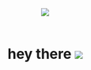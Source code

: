 <div id="header" align="center">
    <img src="https://media.giphy.com/media/M9gbBd9nbDrOTu1Mqx/giphy.gif" width="100"/>
    <!-- <div id="badges">
        <a href="your-linkedin-URL">
            <img src="https://img.shields.io/badge/LinkedIn-blue?style=for-the-badge&logo=linkedinlogoColor=white" alt="LinkedIn Badge"/>
        </a>
        <a href="your-linkedin-URL">
            <img src="https://img.shields.io/badge/YouTube-red?style=for-the-badge&logo=youtube&logoColor=white" alt="Youtube Badge"/>
        </a>
        <a href="your-linkedin-URL">
            <img src="https://img.shields.io/badge/Twitter-blue?style=for-the-badge&logo=twitter&logoColor=white" alt="Twitter Badge"/>
        </a>
    </div> -->
    <div>
    <img src="https://komarev.com/ghpvc/?username=igor-magno&style=flat-square&color=blue" alt=""/>
    </div>
    <h1>
    hey there
        <img src="https://media.giphy.com/media/hvRJCLFzcasrR4ia7z/giphy.gif" width="30px"/>
    </h1>
</div>

[//]: <> (### :hammer_and_wrench: Languages and Tools :)
[//]: <> (<div>)
[//]: <> (<img src="https://github.com/devicons/devicon/blob/master/icons/react/react-original-wordmark.svg" title="React" alt="React" width="40" height="40"/>&nbsp;)
[//]: <> (<img src="https://github.com/devicons/devicon/blob/master/icons/css3/css3-plain-wordmark.svg"  title="CSS3" alt="CSS" width="40" height="40"/>&nbsp;)
[//]: <> (<img src="https://github.com/devicons/devicon/blob/master/icons/html5/html5-original.svg" title="HTML5" alt="HTML" width="40" height="40"/>&nbsp;)
[//]: <> (<img src="https://github.com/devicons/devicon/blob/master/icons/javascript/javascript-original.svg" title="JavaScript" alt="JavaScript" width="40" height="40"/>&nbsp;)
[//]: <> (<img src="https://github.com/devicons/devicon/blob/master/icons/mysql/mysql-original-wordmark.svg" title="MySQL"  alt="MySQL" width="40" height="40"/>&nbsp;)
[//]: <> (<img src="https://github.com/devicons/devicon/blob/master/icons/nodejs/nodejs-original-wordmark.svg" title="NodeJS" alt="NodeJS" width="40" height="40"/>&nbsp;)
[//]: <> (<img src="https://github.com/devicons/devicon/blob/master/icons/amazonwebservices/amazonwebservices-plain-wordmark.svg" title="AWS" alt="AWS" width="40" height="40"/>&nbsp;)
[//]: <> (<img src="https://github.com/devicons/devicon/blob/master/icons/git/git-original-wordmark.svg" title="Git" **alt="Git" width="40" height="40"/>)
[//]: <> (</div>)
